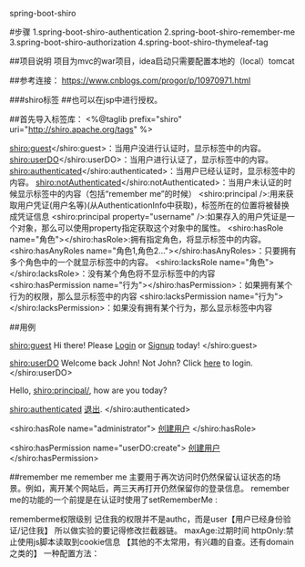 spring-boot-shiro

#步骤
1.spring-boot-shiro-authentication
2.spring-boot-shiro-remember-me
3.spring-boot-shiro-authorization
4.spring-boot-shiro-thymeleaf-tag

##项目说明
项目为mvc的war项目，idea启动只需要配置本地的（local）tomcat

##参考连接：
https://www.cnblogs.com/progor/p/10970971.html

###shiro标签
##也可以在jsp中进行授权。

##首先导入标签库：
<%@taglib prefix="shiro" uri="http://shiro.apache.org/tags" %>

<shiro:guest></shiro:guest>：当用户没进行认证时，显示标签中的内容。
<shiro:userDO></shiro:userDO>：当用户进行认证了，显示标签中的内容。
<shiro:authenticated></shiro:authenticated>：当用户已经认证时，显示标签中的内容。
<shiro:notAuthenticated></shiro:notAuthenticated>：当用户未认证的时候显示标签中的内容（包括“remember me”的时候）
<shiro:principal />:用来获取用户凭证(用户名等)(从AuthenticationInfo中获取)，标签所在的位置将被替换成凭证信息
<shiro:principal property="username" />:如果存入的用户凭证是一个对象，那么可以使用property指定获取这个对象中的属性。
<shiro:hasRole name="角色"></shiro:hasRole>:拥有指定角色，将显示标签中的内容。
<shiro:hasAnyRoles name="角色1,角色2..."></shiro:hasAnyRoles>：只要拥有多个角色中的一个就显示标签中的内容。
<shiro:lacksRole name="角色"></shiro:lacksRole>：没有某个角色将不显示标签中的内容
<shiro:hasPermission name="行为"></shiro:hasPermission>：如果拥有某个行为的权限，那么显示标签中的内容
<shiro:lacksPermission name="行为"></shiro:lacksPermission>：如果没有拥有某个行为，那么显示标签中内容

##用例
<!-- 一个未登录的场景 -->
<shiro:guest>
    Hi there!  Please <a href="login.jsp">Login</a> or <a href="signup.jsp">Signup</a> today!
</shiro:guest>

<!-- 已登录过，准备切换其他用户的场景 -->
<shiro:userDO>
    Welcome back John!  Not John? Click <a href="login.jsp">here<a> to login.
</shiro:userDO>

<!-- 显示登录用户的用户名的场景 -->
Hello, <shiro:principal/>, how are you today?

<!-- 用户已经认证通过的场景 -->
<shiro:authenticated>
    <a href="/logout">退出</a>.
</shiro:authenticated>

<!-- 拥有某个角色的场景 -->
<shiro:hasRole name="administrator">
    <a href="createUser.jsp">创建用户</a>
</shiro:hasRole>

<!-- 拥有某个行为的场景 -->
<shiro:hasPermission name="userDO:create">
    <a href="createUser.jsp">创建用户</a>
</shiro:hasPermission>


##remember me
remember me 主要用于再次访问时仍然保留认证状态的场景。例如，离开某个网站后，两三天再打开仍然保留你的登录信息。
remember me的功能的一个前提是在认证时使用了setRememberMe :

rememberme权限级别
记住我的权限并不是authc，而是user【用户已经身份验证/记住我】
所以做实验的要记得修改拦截器链。
maxAge:过期时间
httpOnly:禁止使用js脚本读取到cookie信息
【其他的不太常用，有兴趣的自查。还有domain之类的】
一种配置方法：

